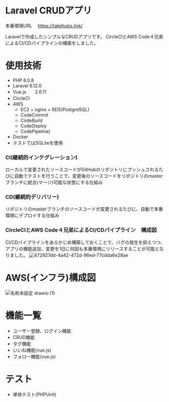 # Laravel CRUDアプリ

本番環境URL 　https://takehubs.link/

Laravelで作成したシンプルなCRUDアプリです。
CircleCIとAWS Code４兄弟によるCI/CDパイプラインの構築をしました。

# 使用技術
- PHP 8.0.8
- Laravel 6.12.0
- Vue.js　　2.6.11
- CircleCI　　
- AWS
    - EC2 + nginx + RDS(PostgreSQL) 
    - CodeCommit
    - CodeBuild
    - CodeDeploy
    - CodePipeline)
- Docker
- テストではSQLiteを使用

### CI(継続的インテグレーション)
ローカルで変更されたソースコードがGitHubのリポジトリにプッシュされるたびに自動でテストを行うことで、変更後のソースコードをリポジトリのmasterブランチに統合(マージ)可能な状態にする仕組み
### CD(継続的デリバリー)
リポジトリのmasterブランチのソースコードが変更されるたびに、自動で本番環境にデプロイする仕組み

### CircleCIとAWS Code４兄弟によるCI/CDパイプライン　構成図
CI/CDパイプラインをあらかじめ構築しておくことで、バグの発生を抑えつつ、アプリの機能追加、変更を1日に何回も本番環境にリリースすることが可能となりました。
![472927dd-4a42-472d-96ed-77cdda6e28ae](https://user-images.githubusercontent.com/58723017/132625929-31f3402b-04c0-41f8-b6d4-d6570822e3e0.png)

# AWS(インフラ)構成図
![名称未設定 drawio (1)](https://user-images.githubusercontent.com/58723017/132848710-460f3020-e3a4-4d4d-b150-b9edf919aaf3.png)

# 機能一覧
- ユーザー登録、ログイン機能
- CRUD機能
- タグ機能
- いいね機能(vue.js)
- フォロー機能(vue.js)

# テスト
- 単体テスト(PHPUnit)
